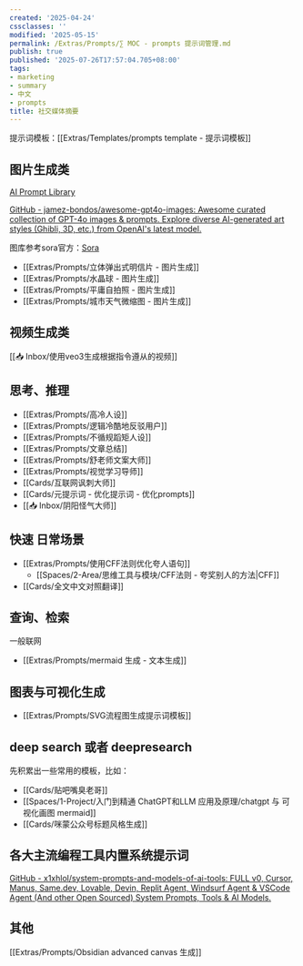 ```yaml
---
created: '2025-04-24'
cssclasses: ''
modified: '2025-05-15'
permalink: /Extras/Prompts/∑ MOC - prompts 提示词管理.md
publish: true
published: '2025-07-26T17:57:04.705+08:00'
tags:
- marketing
- summary
- 中文
- prompts
title: 社交媒体摘要
---
```

提示词模板：[[Extras/Templates/prompts template - 提示词模板]]

## 图片生成类

[AI Prompt Library](https://aifra.me/library)

[GitHub - jamez-bondos/awesome-gpt4o-images: Awesome curated collection of GPT-4o images & prompts. Explore diverse AI-generated art styles (Ghibli, 3D, etc.) from OpenAI's latest model.](https://github.com/jamez-bondos/awesome-gpt4o-images)

图库参考sora官方：[Sora](https://sora.com/explore/images)

- [[Extras/Prompts/立体弹出式明信片 - 图片生成]]
- [[Extras/Prompts/水晶球 - 图片生成]]
- [[Extras/Prompts/平庸自拍照 - 图片生成]]
- [[Extras/Prompts/城市天气微缩图 - 图片生成]]

## 视频生成类

[[📥 Inbox/使用veo3生成根据指令遵从的视频]]

## 思考、推理

- [[Extras/Prompts/高冷人设]]
- [[Extras/Prompts/逻辑冷酷地反驳用户]]
- [[Extras/Prompts/不循规蹈矩人设]]
- [[Extras/Prompts/文章总结]]
- [[Extras/Prompts/舒老师文案大师]]
- [[Extras/Prompts/视觉学习导师]]
- [[Cards/互联网讽刺大师]]
- [[Cards/元提示词 - 优化提示词 - 优化prompts]]
- [[📥 Inbox/阴阳怪气大师]]

## 快速 日常场景

- [[Extras/Prompts/使用CFF法则优化夸人语句]]
	- [[Spaces/2-Area/思维工具与模块/CFF法则 - 夸奖别人的方法\|CFF]]
- [[Cards/全文中文对照翻译]]

## 查询、检索

一般联网

- [[Extras/Prompts/mermaid 生成 - 文本生成]]

## 图表与可视化生成

- [[Extras/Prompts/SVG流程图生成提示词模板]]

## deep search 或者 deepresearch

先积累出一些常用的模板，比如：
- [[Cards/贴吧嘴臭老哥]]
- [[Spaces/1-Project/入门到精通 ChatGPT和LLM 应用及原理/chatgpt 与 可视化画图 mermaid]]
- [[Cards/咪蒙公众号标题风格生成]]

## 各大主流编程工具内置系统提示词

[GitHub - x1xhlol/system-prompts-and-models-of-ai-tools: FULL v0, Cursor, Manus, Same.dev, Lovable, Devin, Replit Agent, Windsurf Agent & VSCode Agent (And other Open Sourced) System Prompts, Tools & AI Models.](https://github.com/x1xhlol/system-prompts-and-models-of-ai-tools)

## 其他

[[Extras/Prompts/Obsidian advanced canvas 生成]]